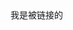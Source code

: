 <!--1.根标签-->  
<html>  
   <!--2.头部-->  
   <head>  
       <!--放配置性的东西,外部引用的资源-->  
       <!--头部内不可缺少的两个标签:-->  
       <!--(1)标题标签-->  
       <title>  
           被链接网页  
       </title>  
       <!--设置编码(语言)-->  
       <meta charset="utf-8">  
   </head>  
   <!--3.主要内容-->  
   <body>  
<div>  
    我是被链接的 
</div>  

   </body>  
</html> 
